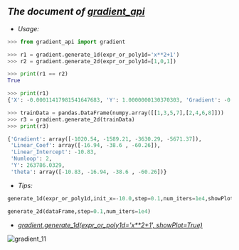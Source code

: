 ## ***The document of [gradient_api]()*** ##


- *Usage:*

```python
>>> from gradient_api import gradient

>>> r1 = gradient.generate_1d(expr_or_poly1d='x**2+1')
>>> r2 = gradient.generate_2d(expr_or_poly1d=[1,0,1])

>>> print(r1 == r2)
True

>>> print(r1)
{'X': -0.00011417981541647683, 'Y': 1.0000000130370303, 'Gradient': -0.00022835963083295366, 'Numloop': 51}
```

```python
>>> trainData = pandas.DataFrame(numpy.array([[1,3,5,7],[2,4,6,8]]))
>>> r3 = gradient.generate_2d(trainData)
>>> print(r3)

{'Gradient': array([-1020.54, -1589.21, -3630.29, -5671.37]),
 'Linear_Coef': array([-16.94, -38.6 , -60.26]),
 'Linear_Intercept': -10.83,
 'Numloop': 2,
 'Y': 263786.0329,
 'theta': array([-10.83, -16.94, -38.6 , -60.26])}
```

- *Tips:*
```python
generate_1d(expr_or_poly1d,init_x=-10.0,step=0.1,num_iters=1e4,showPlot=True)
```

```python
generate_2d(dataFrame,step=0.1,num_iters=1e4)
```


- *[gradient.generate_1d(expr_or_poly1d='x**2+1', showPlot=True)]()*

![gradient_11](https://i.imgur.com/Mw4LmdE.gif)
